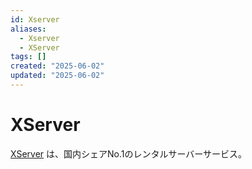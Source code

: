 ```yaml
---
id: Xserver
aliases:
  - Xserver
  - XServer
tags: []
created: "2025-06-02"
updated: "2025-06-02"
---
```


# XServer

[XServer](https://www.xserver.ne.jp/?utm_source=yahoo&utm_medium=cpc&utm_campaign=Brand_Xserver&utm_term=xserver&sa_p=YSA&sa_cc=1000024944&sa_t=1748626374970&sa_ra=6D)
は、国内シェアNo.1のレンタルサーバーサービス。
